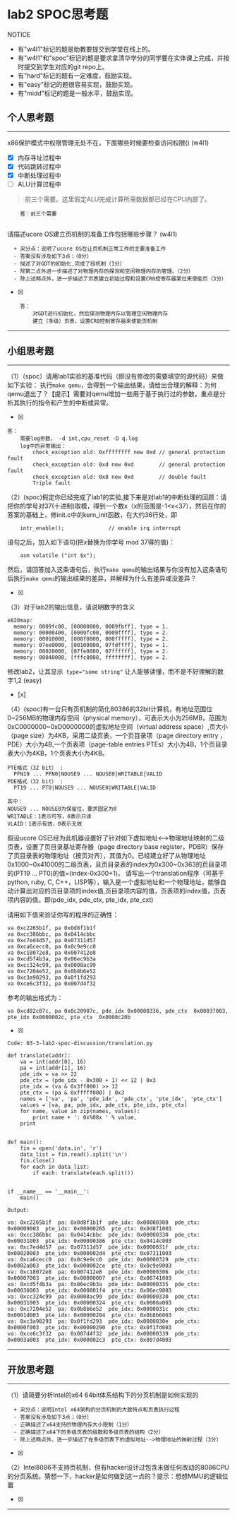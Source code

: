 # lab2 SPOC思考题

NOTICE
- 有"w4l1"标记的题是助教要提交到学堂在线上的。
- 有"w4l1"和"spoc"标记的题是要求拿清华学分的同学要在实体课上完成，并按时提交到学生对应的git repo上。
- 有"hard"标记的题有一定难度，鼓励实现。
- 有"easy"标记的题很容易实现，鼓励实现。
- 有"midd"标记的题是一般水平，鼓励实现。

## 个人思考题
---

x86保护模式中权限管理无处不在，下面哪些时候要检查访问权限()  (w4l1)
- [x] 内存寻址过程中
- [x] 代码跳转过程中
- [x] 中断处理过程中
- [ ] ALU计算过程中
 
> 前三个需要。这里假定ALU完成计算所需数据都已经在CPU内部了。
```
	答：前三个需要
		
```



请描述ucore OS建立页机制的准备工作包括哪些步骤？ (w4l1) 
```
  + 采分点：说明了ucore OS在让页机制正常工作的主要准备工作
  - 答案没有涉及如下3点；（0分）
  - 描述了对GDT的初始化,完成了段机制（1分）
  - 除第二点外进一步描述了对物理内存的探测和空闲物理内存的管理。（2分）
  - 除上述两点外，进一步描述了页表建立初始过程和设置CR0控寄存器某位来使能页（3分）

 ```
- [x]  

>  
```
	答：
		对GDT进行初始化，然后探测物理内存以管理空闲物理内存
		建立（多级）页表，设置CR0控制寄存器来使能页机制
```

---

## 小组思考题
---

（1）（spoc）请用lab1实验的基准代码（即没有修改的需要填空的源代码）来做如下实验： 执行`make qemu`，会得到一个输出结果，请给出合理的解释：为何qemu退出了？【提示】需要对qemu增加一些用于基于执行过的参数，重点是分析其执行的指令和产生的中断或异常。 

- [x]  

> 
```
答：
	需要log参数， -d int,cpu_reset -D q.log
	log中的异常输出：
		check_exception old: 0xffffffff new 0xd // general protection fault
		check_exception old: 0xd new 0xd 		// general protection fault
		check_exception old: 0x8 new 0xd 		// double fault
		Triple fault
```

（2）(spoc)假定你已经完成了lab1的实验,接下来是对lab1的中断处理的回顾：请把你的学号对37(十进制)取模，得到一个数x（x的范围是-1<x<37），然后在你的答案的基础上，修init.c中的kern_init函数，在大约36行处，即

```
    intr_enable();              // enable irq interrupt
```
语句之后，加入如下语句(把x替换为你学号 mod 37得的值)：
```
    asm volatile ("int $x");
```    
然后，请回答加入这条语句后，执行`make qemu`的输出结果与你没有加入这条语句后执行`make qemu`的输出结果的差异，并解释为什么有差异或没差异？ 

- [x]  

> 

（3）对于lab2的输出信息，请说明数字的含义
```
e820map:
  memory: 0009fc00, [00000000, 0009fbff], type = 1.
  memory: 00000400, [0009fc00, 0009ffff], type = 2.
  memory: 00010000, [000f0000, 000fffff], type = 2.
  memory: 07ee0000, [00100000, 07fdffff], type = 1.
  memory: 00020000, [07fe0000, 07ffffff], type = 2.
  memory: 00040000, [fffc0000, ffffffff], type = 2.
```
修改lab2，让其显示` type="some string"` 让人能够读懂，而不是不好理解的数字1,2  (easy) 
- [x]  

> 

（4）(spoc)有一台只有页机制的简化80386的32bit计算机，有地址范围位0~256MB的物理内存空间（physical memory），可表示大小为256MB，范围为0xC0000000~0xD0000000的虚拟地址空间（virtual address space）,页大小（page size）为4KB，采用二级页表，一个页目录项（page directory entry ，PDE）大小为4B,一个页表项（page-table entries PTEs）大小为4B，1个页目录表大小为4KB，1个页表大小为4KB。
```
PTE格式（32 bit） :
  PFN19 ... PFN0|NOUSE9 ... NOUSE0|WRITABLE|VALID
PDE格式（32 bit） :
  PT19 ... PT0|NOUSE9 ... NOUSE0|WRITABLE|VALID
 
其中：
NOUSE9 ... NOUSE0为保留位，要求固定为0
WRITABLE：1表示可写，0表示只读
VLAID：1表示有效，0表示无效
```

假设ucore OS已经为此机器设置好了针对如下虚拟地址<-->物理地址映射的二级页表，设置了页目录基址寄存器（page directory base register，PDBR）保存了页目录表的物理地址（按页对齐），其值为0。已经建立好了从物理地址0x1000~0x41000的二级页表，且页目录表的index为0x300~0x363的页目录项的(PT19 ... PT0)的值=(index-0x300+1)。
请写出一个translation程序（可基于python, ruby, C, C++，LISP等），输入是一个虚拟地址和一个物理地址，能够自动计算出对应的页目录项的index值,页目录项内容的值，页表项的index值，页表项内容的值。即(pde_idx, pde_ctx, pte_idx, pte_cxt)

请用如下值来验证你写的程序的正确性：
```
va 0xc2265b1f, pa 0x0d8f1b1f
va 0xcc386bbc, pa 0x0414cbbc
va 0xc7ed4d57, pa 0x07311d57
va 0xca6cecc0, pa 0x0c9e9cc0
va 0xc18072e8, pa 0x007412e8
va 0xcd5f4b3a, pa 0x06ec9b3a
va 0xcc324c99, pa 0x0008ac99
va 0xc7204e52, pa 0x0b8b6e52
va 0xc3a90293, pa 0x0f1fd293
va 0xce6c3f32, pa 0x007d4f32
```

参考的输出格式为：
```
va 0xcd82c07c, pa 0x0c20907c, pde_idx 0x00000336, pde_ctx  0x00037003, pte_idx 0x0000002c, pte_ctx  0x0000c20b
```

- [x]  

> 
```
Code: 03-3-lab2-spoc-discussion/translation.py

def translate(addr):
    va = int(addr[0], 16)
    pa = int(addr[1], 16)
    pde_idx = va >> 22
    pde_ctx = (pde_idx - 0x300 + 1) << 12 | 0x3
    pte_idx = (va & 0x3ff000) >> 12
    pte_ctx = (pa & 0xfffff000) | 0x3
    names = ['va', 'pa', 'pde_idx', 'pde_ctx', 'pte_idx', 'pte_ctx']
    values = [va, pa, pde_idx, pde_ctx, pte_idx, pte_ctx]
    for name, value in zip(names, values):
        print name + ': 0x%08x ' % value,
    print
            

def main():
    fin = open('data.in', 'r')
    data_list = fin.read().split('\n')
    fin.close()
    for each in data_list:
        if each: translate(each.split())

    
if __name__ == '__main__':
    main()
```

```
Output:

va: 0xc2265b1f  pa: 0x0d8f1b1f  pde_idx: 0x00000308  pde_ctx: 0x00009003  pte_idx: 0x00000265  pte_ctx: 0x0d8f1003 
va: 0xcc386bbc  pa: 0x0414cbbc  pde_idx: 0x00000330  pde_ctx: 0x00031003  pte_idx: 0x00000386  pte_ctx: 0x0414c003 
va: 0xc7ed4d57  pa: 0x07311d57  pde_idx: 0x0000031f  pde_ctx: 0x00020003  pte_idx: 0x000002d4  pte_ctx: 0x07311003 
va: 0xca6cecc0  pa: 0x0c9e9cc0  pde_idx: 0x00000329  pde_ctx: 0x0002a003  pte_idx: 0x000002ce  pte_ctx: 0x0c9e9003 
va: 0xc18072e8  pa: 0x007412e8  pde_idx: 0x00000306  pde_ctx: 0x00007003  pte_idx: 0x00000007  pte_ctx: 0x00741003 
va: 0xcd5f4b3a  pa: 0x06ec9b3a  pde_idx: 0x00000335  pde_ctx: 0x00036003  pte_idx: 0x000001f4  pte_ctx: 0x06ec9003 
va: 0xcc324c99  pa: 0x0008ac99  pde_idx: 0x00000330  pde_ctx: 0x00031003  pte_idx: 0x00000324  pte_ctx: 0x0008a003 
va: 0xc7204e52  pa: 0x0b8b6e52  pde_idx: 0x0000031c  pde_ctx: 0x0001d003  pte_idx: 0x00000204  pte_ctx: 0x0b8b6003 
va: 0xc3a90293  pa: 0x0f1fd293  pde_idx: 0x0000030e  pde_ctx: 0x0000f003  pte_idx: 0x00000290  pte_ctx: 0x0f1fd003 
va: 0xce6c3f32  pa: 0x007d4f32  pde_idx: 0x00000339  pde_ctx: 0x0003a003  pte_idx: 0x000002c3  pte_ctx: 0x007d4003 
```

---

## 开放思考题

---

（1）请简要分析Intel的x64 64bit体系结构下的分页机制是如何实现的 
```
  + 采分点：说明Intel x64架构的分页机制的大致特点和页表执行过程
  - 答案没有涉及如下3点；（0分）
  - 正确描述了x64支持的物理内存大小限制（1分）
  - 正确描述了x64下的多级页表的级数和多级页表的结构（2分）
  - 除上述两点外，进一步描述了在多级页表下的虚拟地址-->物理地址的映射过程（3分）
 ```
- [x]  

>  

（2）Intel8086不支持页机制，但有hacker设计过包含未做任何改动的8086CPU的分页系统。猜想一下，hacker是如何做到这一点的？提示：想想MMU的逻辑位置

- [x]  

> 

---
